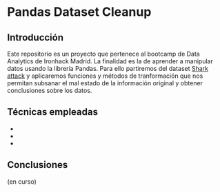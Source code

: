 # Pandas Dataset Cleanup

## Introducción
Este repositorio es un proyecto que pertenece al bootcamp de Data Analytics de Ironhack Madrid.
La finalidad es la de aprender a manipular datos usando la librería Pandas. Para ello partiremos del dataset [Shark attack](https://www.kaggle.com/teajay/global-shark-attacks/version/1) y aplicaremos funciones y métodos de tranformación que nos permitan subsanar el mal estado de la información original y obtener conclusiones sobre los datos.

## Técnicas empleadas
- 
- 
- 

## Conclusiones

(en curso)
